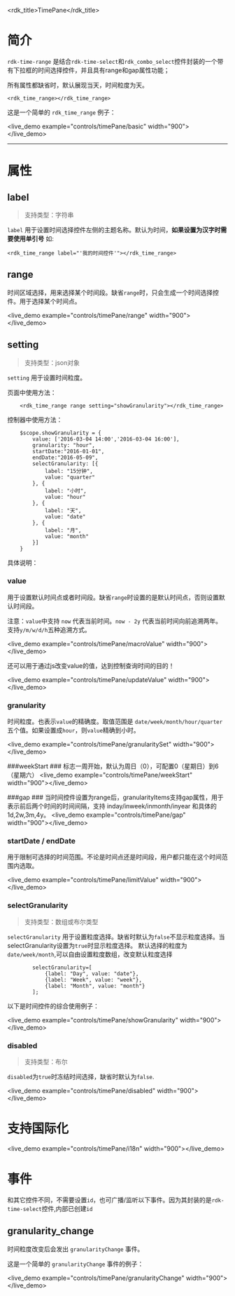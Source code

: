 <rdk_title>TimePane</rdk_title>

# 简介 #

`rdk-time-range` 是结合`rdk-time-select`和`rdk_combo_select`控件封装的一个带有下拉框的时间选择控件，并且具有range和gap属性功能；

所有属性都缺省时，默认展现当天，时间粒度为天。

	<rdk_time_range></rdk_time_range>

这是一个简单的 `rdk_time_range` 例子：

<live_demo example="controls/timePane/basic" width="900"></live_demo>

---
# 属性 #

## label <binding></binding> ##
> 支持类型：字符串

`label` 用于设置时间选择控件左侧的主题名称。默认为时间，**如果设置为汉字时需要使用单引号**
 如:

	<rdk_time_range label="'我的时间控件'"></rdk_time_range>


## range ##

时间区域选择，用来选择某个时间段。缺省`range`时，只会生成一个时间选择控件。用于选择某个时间点。

<live_demo example="controls/timePane/range" width="900"></live_demo>

## setting ##
> 支持类型：json对象

`setting` 用于设置时间粒度。

页面中使用方法：

		<rdk_time_range range setting="showGranularity"></rdk_time_range>

控制器中使用方法：

	    $scope.showGranularity = {
	        value: ['2016-03-04 14:00','2016-03-04 16:00'],
			granularity: "hour",
			startDate:"2016-01-01",
	        endDate:"2016-05-09",
	        selectGranularity: [{
	            label: "15分钟",
	            value: "quarter"
	        }, {
	            label: "小时",
	            value: "hour"
	        }, {
	            label: "天",
	            value: "date"
	        }, {
	            label: "月",
	            value: "month"
	        }]
	    }

具体说明：

### value ###
  
用于设置默认时间点或者时间段。缺省`range`时设置的是默认时间点，否则设置默认时间段。

注意：`value`中支持 `now` 代表当前时间。`now - 2y` 代表当前时间向前追溯两年。支持`y/m/w/d/h`五种追溯方式。

<live_demo example="controls/timePane/macroValue" width="900"></live_demo>

还可以用于通过js改变value的值，达到控制查询时间的目的！

<live_demo example="controls/timePane/updateValue" width="900"></live_demo>

### granularity ###
	
时间粒度。也表示`value`的精确度。取值范围是 `date/week/month/hour/quarter` 五个值。如果设置成`hour`，则`value`精确到小时。

<live_demo example="controls/timePane/granularitySet" width="900"></live_demo>

###weekStart ###
标志一周开始，默认为周日（0），可配置0（星期日）到6（星期六）
<live_demo example="controls/timePane/weekStart" width="900"></live_demo>

###gap ###
当时间控件设置为range后，granularityItems支持gap属性，用于表示前后两个时间的时间间隔，支持
inday/inweek/inmonth/inyear 和具体的 1d,2w,3m,4y。
<live_demo example="controls/timePane/gap" width="900"></live_demo>

### startDate / endDate ###

用于限制可选择的时间范围。不论是时间点还是时间段，用户都只能在这个时间范围内选取。

<live_demo example="controls/timePane/limitValue" width="900"></live_demo>
	
### selectGranularity ###
> 支持类型：数组或布尔类型

`selectGranularity` 用于设置粒度选择。缺省时默认为`false`不显示粒度选择。当selectGranularity设置为`true`时显示粒度选择。
默认选择的粒度为`date/week/month`,可以自由设置粒度数组，改变默认粒度选择

            selectGranularity=[
                {label: "Day", value: "date"},
                {label: "Week", value: "week"},
                {label: "Month", value: "month"}
            ];

以下是时间控件的综合使用例子：

<live_demo example="controls/timePane/showGranularity" width="900"></live_demo>

### disabled ###

> 支持类型：布尔

`disabled`为`true`时冻结时间选择，缺省时默认为`false`.

<live_demo example="controls/timePane/disabled" width="900"></live_demo>

# 支持国际化 #
<live_demo example="controls/timePane/i18n" width="900"></live_demo>

# 事件 #

和其它控件不同，不需要设置`id`，也可广播/监听以下事件。因为其封装的是`rdk-time-select`控件,内部已创建`id`

## granularity_change ##

时间粒度改变后会发出 `granularityChange` 事件。

这是一个简单的 `granularityChange` 事件的例子：

<live_demo example="controls/timePane/granularityChange" width="900"></live_demo>

